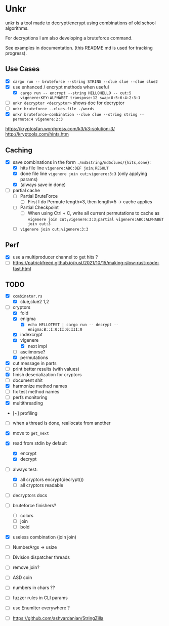 # Unkr

unkr is a tool made to decrypt/encrypt using combinations of old school algorithms.

For decryptions I am also developing a bruteforce command.

See examples in documentation.
(this README.md is used for tracking progress).


## Use Cases
- [x] `cargo run -- bruteforce --string STRING --clue clue --clue clue2 `
- [x] use enhanced / encrypt methods when useful
  - [x] `cargo run -- encrypt --string HELLOHELLO -- cut:5 vigenere:KEY:ALPHABET transpose:12 swap:0:5:6:4:2:3:1`
- [ ] `unkr decryptor <decryptor>` shows doc for decryptor
- [ ] `unkr bruteforce --clues-file ./words`
- [x] `unkr bruteforce-combination --clue clue --string string -- permute:4 vigenere:2:3`

https://kryptosfan.wordpress.com/k3/k3-solution-3/
http://kryptools.com/hints.htm

## Caching

- [x] save combinations in the form `./md5string/md5clues/{hits,done}`:
  - [x] hits file line `vigenere:ABC:DEF join;RESULT`
  - [x] done file line `vigenere join cut;vigenere:3:3` (only applying params)
  - [x] (always save in done)
- [ ] partial cache
  - [ ] Partial BruteForce
    - [ ] First I do Permute length=3, then length=5 -> cache applies
  - [ ] Partial Checkpoint
    - [ ] When using Ctrl + C, write all current permutations to cache as
      `vigenere join cut;vigenere:3:3;partial vigenere:ABC:ALPHABET join cut:3`
  - [ ] `vigenere join cut;vigenere:3:3`

## Perf

- [x] use a multiproducer channel to get hits ?
- [ ] https://patrickfreed.github.io/rust/2021/10/15/making-slow-rust-code-fast.html

## TODO

- [x] `combinator.rs`
  - [x] clue,clue2 1,2
- [ ] cryptors
  - [x] fold
  - [x] enigma
    - [x] `echo HELLOTEST | cargo run -- decrypt -- enigma:B::I:0:II:0:III:0`
  - [x] indexcrypt
  - [x] vigenere
    - [x] next impl
  - [ ] asciimorse?
  - [x] permutations
- [x] cut message in parts
- [ ] print better results (with values)
- [x] finish deserialization for cryptors
- [ ] document shit
- [x] harmonize method names
- [ ] fix test method names
- [ ] perfs monitoring
- [x] multithreading
- [~] profiling
- [ ] when a thread is done, reallocate from another
- [x] move to `get_next`
- [x] read from stdin by default
  - [x] encrypt
  - [x] decrypt
- [ ] always test:
  - [x] all cryptors encrypt(decrypt())
  - [ ] all cryptors readable
- [ ] decryptors docs
- [ ] bruteforce finishers?
  - [ ] colors
  - [ ] join
  - [ ] bold
- [x] useless combination (join join)
- [ ] NumberArgs -> usize
- [ ] Division dispatcher threads
- [ ] remove join?
- [ ] ASD coin
- [ ] numbers in chars ??
- [ ] fuzzer rules in CLI params
- [ ] use EnumIter everywhere ?
- [ ] https://github.com/ashvardanian/StringZilla

